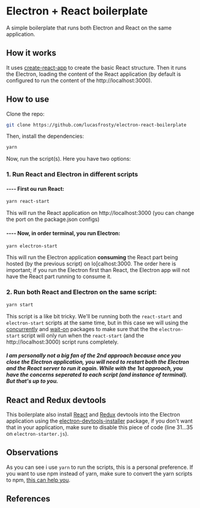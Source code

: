# Electron + React boilerplate
A simple boilerplate that runs both Electron and React on the same application.

## How it works
It uses [create-react-app](https://github.com/facebookincubator/create-react-app) to create the basic React structure. Then it runs the Electron, loading the content of the React application (by default is configured to run the content of the http://localhost:3000).

## How to use
Clone the repo:
```bash
git clone https://github.com/lucasfrosty/electron-react-boilerplate
```
Then, install the dependencies:
```bash
yarn
```

Now, run the script(s). Here you have two options:
### 1. Run React and Electron in different scripts
#### ---- First ou run React:
```bash
yarn react-start
```
This will run the React application on http://localhost:3000 (you can change the port on the package.json configs)
#### ---- Now, in order terminal, you run Electron:
```bash
yarn electron-start
```
This will run the Electron application **consuming** the React part being hosted (by the previous script) on lo[calhost:3000. The order here is important; if you run the Electron first than React, the Electron app will not have the React part running to consume it.
<br>


### 2. Run both React and Electron on the same script:
```bash
yarn start
```
This script is a like bit tricky. We'll be running both the ```react-start``` and ```electron-start``` scripts at the same time, but in this case we will using the [concurrently](https://www.npmjs.com/package/concurrently) and [wait-on](https://www.npmjs.com/package/wait-on) packages to make sure that the the ```electron-start``` script will only run when the ```react-start``` (and the http://localhost:3000) script runs completely.

##### I am personally not a big fan of the 2nd approach because once you close the Electron application, you will need to restart both the Electron and the React server to run it again. While with the 1st approach, you have the concerns seperated to each script (and instance of terminal). But that's up to you.

## React and Redux devtools
This boilerplate also install [React](https://github.com/facebook/react-devtools) and [Redux](https://github.com/gaearon/redux-devtools) devtools into the Electron application using the [electron-devtools-installer](https://www.npmjs.com/package/electron-devtools-installer) package, if you don't want that in your application, make sure to disable this piece of code (line 31...35 on ``electron-starter.js``).

## Observations
As you can see i use ```yarn``` to run the scripts, this is a personal preference. If you want to use npm instead of yarn, make sure to convert the yarn scripts to npm, [this can help you](https://yarnpkg.com/lang/en/docs/migrating-from-npm/).

## References
